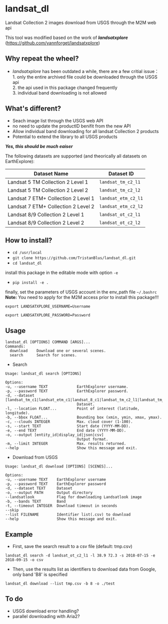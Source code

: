 # landsat_dl

Landsat Collection 2 images download from USGS through the M2M web api

This tool was modified based on the work of ***landsatxplore*** (https://github.com/yannforget/landsatxplore)

## Why repeat the wheel?
* *landsatxplore* has been outdated a while, there are a few critial issue：<br>
<tab>1. only the entire archived file could be downloaded through the USGS api<br>
<tab>2. the api used in this package changed frequently<br>
<tab>3. individual band downloading is not allowed<br>

## What's different?
* Seach image list through the USGS web API
* no need to update the productID benifit from the new API
* Allow individual band downloading for all landsat Collection 2 products
* Potential to extend the library to all USGS products

***Yes, this should be much eaiser***

The following datasets are supported (and theorically all datasets on EarthExplore):

| Dataset Name | Dataset ID |
|-|-|
| Landsat 5 TM Collection 2 Level 1 | `landsat_tm_c2_l1` |
| Landsat 5 TM Collection 2 Level 2 | `landsat_tm_c2_l2` |
| Landsat 7 ETM+ Collection 2 Level 1 | `landsat_etm_c2_l1` |
| Landsat 7 ETM+ Collection 2 Level 2 | `landsat_etm_c2_l2` |
| Landsat 8/9 Collection 2 Level 1 | `landsat_ot_c2_l1` |
| Landsat 8/9 Collection 2 Level 2 | `landsat_ot_c2_l2` |


## How to install?
  - `cd /usr/local`  
  - `git clone https://github.com/TristanBlus/landsat_dl.git`  
  - `cd landsat_dl`<br>
  
  install this package in the editable mode with option `-e`  
  - `pip install -e .`<br>
  
  finally, set the parameters of USGS account in the env_path file `~/.bashrc`
  **Note:** You need to apply for the M2M access prior to install this package!!!
  
  `export LANDSATXPLORE_USERNAME=Username`
  
  `export LANDSATXPLORE_PASSWORD=Password`
  
 ## Usage
  ```
  landsat_dl [OPTIONS] COMMAND [ARGS]...
  Commands:
    download    Download one or several scenes.
    search      Search for scenes.
  ```
  
  * Search
  ```
  Usage: landsat_dl search [OPTIONS]

Options:
  -u, --username TEXT             EarthExplorer username.
  -p, --password TEXT             EarthExplorer password.
  -d, --dataset [landsat_tm_c1|landsat_etm_c1|landsat_8_c1|landsat_tm_c2_l1|landsat_tm_c2_l2|landsat_etm_c2_l1|landsat_etm_c2_l2|landsat_ot_c2_l1|landsat_ot_c2_l2|sentinel_2a]
                                  Dataset.
  -l, --location FLOAT...         Point of interest (latitude, longitude).
  -b, --bbox FLOAT...             Bounding box (xmin, ymin, xmax, ymax).
  -c, --clouds INTEGER            Max. cloud cover (1-100).
  -s, --start TEXT                Start date (YYYY-MM-DD).
  -e, --end TEXT                  End date (YYYY-MM-DD).
  -o, --output [entity_id|display_id|json|csv]
                                  Output format.
  -m, --limit INTEGER             Max. results returned.
  --help                          Show this message and exit.
  ```
  * Download from USGS
  ```
  Usage: landsat_dl download [OPTIONS] [SCENES]...

Options:
  -u, --username TEXT    EarthExplorer username
  -p, --password TEXT    EarthExplorer password
  -d, --dataset TEXT     Dataset
  -o, --output PATH      Output directory
  --landsatlook          Flag for downloading Landsatlook image
  -b, --bands TEXT       Band
  -t, --timeout INTEGER  Download timeout in seconds
  --skip
  --list FILENAME        Identifier list(.csv) to download
  --help                 Show this message and exit.
  ```
  
  
 ## Example
  * First, save the search result to a csv file (default: tmp.csv)
  
  `landsat_dl search -d landsat_ot_c2_l1 -l 38.9 72.3 -s 2018-07-15 -e 2018-09-15 -o csv`
  
  * Then, use the results list as identifiers to download data from Google, only band 'B8' is specified
  
  `landsat_dl download --list tmp.csv -b 8 -o ./test`

  ## To do
  * USGS download error handling?
  * parallel downloading with Aria2?
